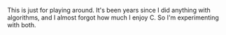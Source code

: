 This is just for playing around. It's been years since I did anything
with algorithms, and I almost forgot how much I enjoy C. So I'm
experimenting with both.